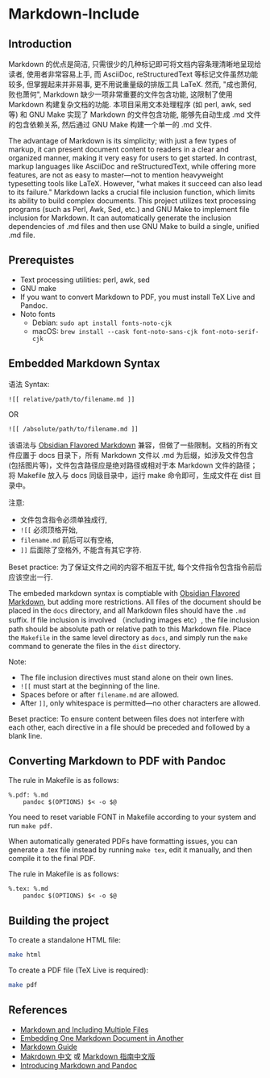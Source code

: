 # Markdown-Include

## Introduction

Markdown 的优点是简洁, 只需很少的几种标记即可将文档内容条理清晰地呈现给读者, 使用者非常容易上手, 而 AsciiDoc, reStructuredText 等标记文件虽然功能较多, 但掌握起来并非易事, 更不用说重量级的排版工具 LaTeX. 然而, "成也萧何, 败也萧何", Markdown 缺少一项非常重要的文件包含功能, 这限制了使用 Markdown 构建复杂文档的功能. 本项目采用文本处理程序 (如 perl, awk, sed 等) 和 GNU Make 实现了 Markdown 的文件包含功能, 能够先自动生成 .md 文件的包含依赖关系, 然后通过 GNU Make 构建一个单一的 .md 文件.

The advantage of Markdown is its simplicity; with just a few types of markup, it can present document content to readers in a clear and organized manner, making it very easy for users to get started. In contrast, markup languages like AsciiDoc and reStructuredText, while offering more features, are not as easy to master—not to mention heavyweight typesetting tools like LaTeX. However, "what makes it succeed can also lead to its failure." Markdown lacks a crucial file inclusion function, which limits its ability to build complex documents. This project utilizes text processing programs (such as Perl, Awk, Sed, etc.) and GNU Make to implement file inclusion for Markdown. It can automatically generate the inclusion dependencies of .md files and then use GNU Make to build a single, unified .md file.

## Prerequistes

- Text processing utilities: perl, awk, sed
- GNU make
- If you want to convert Markdown to PDF, you must install TeX Live and Pandoc.
- Noto fonts
  - Debian: `sudo apt install fonts-noto-cjk`
  - macOS: `brew install --cask font-noto-sans-cjk font-noto-serif-cjk`

## Embedded Markdown Syntax

语法 Syntax:

```
![[ relative/path/to/filename.md ]]
```

OR

```
![[ /absolute/path/to/filename.md ]]
```

该语法与 [Obsidian Flavored Markdown](https://help.obsidian.md/obsidian-flavored-markdown) 兼容，但做了一些限制。文档的所有文件应置于 docs 目录下，所有 Markdown 文件以 .md 为后缀，如涉及文件包含 (包括图片等)，文件包含路径应是绝对路径或相对于本 Markdown 文件的路径； 将 Makefile 放入与 docs 同级目录中，运行 make 命令即可，生成文件在 dist 目录中。

注意:

- 文件包含指令必须单独成行,
- `![[` 必须顶格开始,
- `filename.md` 前后可以有空格,
- `]]` 后面除了空格外, 不能含有其它字符.

Beset practice: 为了保证文件之间的内容不相互干扰, 每个文件指令包含指令前后应该空出一行.

The embeded markdown syntax is comptiable with [Obsidian Flavored Markdown](https://help.obsidian.md/obsidian-flavored-markdown), but adding more restrictions. All files of the document should be placed in the `docs` directory, and all Markdown files should have the `.md` suffix. If file inclusion is involved （including images etc）, the file inclusion path should be absolute path or relative path to this Markdown file. Place the `Makefile` in the same level directory as `docs`, and simply run the `make` command to generate the files in the `dist` directory.

Note:

- The file inclusion directives must stand alone on their own lines.
- `![[` must start at the beginning of the line.
- Spaces before or after `filename.md` are allowed.
- After `]]`, only whitespace is permitted—no other characters are allowed.

Beset practice: To ensure content between files does not interfere with each other, each directive in a file should be preceded and followed by a blank line.

## Converting Markdown to PDF with Pandoc

The rule in Makefile is as follows:

```
%.pdf: %.md
	pandoc $(OPTIONS) $< -o $@
```

You need to reset variable FONT in Makefile according to your system and run `make pdf`.

When automatically generated PDFs have formatting issues, you can generate a .tex file instead by running `make tex`, edit it manually, and then compile it to the final PDF.

The rule in Makefile is as follows:

```
%.tex: %.md
	pandoc $(OPTIONS) $< -o $@
```

## Building the project

To create a standalone HTML file:

```bash
make html
```

To create a PDF file (TeX Live is required): 

```bash
make pdf
```

## References

- [Markdown and Including Multiple Files](https://stackoverflow.com/questions/4779582/markdown-and-including-multiple-files)
- [Embedding One Markdown Document in Another](https://stackoverflow.com/questions/18438907/embedding-one-markdown-document-in-another)
- [Markdown Guide](https://www.markdownguide.org/)
- [Makrdown 中文](https://www.markdown.cn/) 或 [Markdown 指南中文版](https://www.markdown.xyz/)
- [Introducing Markdown and Pandoc](https://github.com/Apress/introducing-markdown-and-pandoc)

